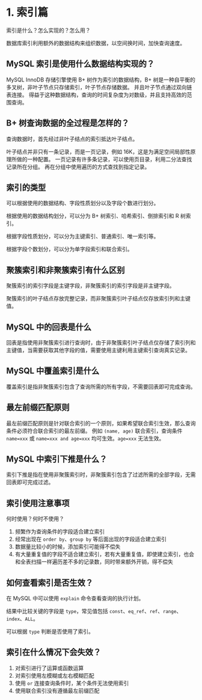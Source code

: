 # 1. 索引篇
索引是什么？怎么实现的？怎么用？

数据库索引利用额外的数据结构来组织数据，以空间换时间，加快查询速度。

## MySQL 索引是使用什么数据结构实现的？
MySQL InnoDB 存储引擎使用 B+ 树作为索引的数据结构，B+ 树是一种自平衡的多叉树，非叶子节点只存储索引，叶子节点存储数据。
并且叶子节点通过双向链表连接。
得益于这种数据结构，查询的时间复杂度为对数级，并且支持高效的范围查询。

## B+ 树查询数据的全过程是怎样的？
查询数据时，首先经过非叶子结点的索引抵达叶子结点。

叶子结点并非只有一条记录，而是一页记录，例如 16K，这是为满足空间局部性原理所做的一种配置。
一页记录有许多条记录，可以使用页目录，利用二分法查找记录所在分组。
再在分组中使用遍历的方式查找到指定记录。

## 索引的类型
可以根据使用的数据结构、字段性质划分以及字段个数进行划分。

根据使用的数据结构划分，可以分为 B+ 树索引、哈希索引、倒排索引和 R 树索引。

根据字段性质划分，可以分为主键索引、普通索引、唯一索引等。

根据字段个数划分，可以分为单字段索引和联合索引。

## 聚簇索引和非聚簇索引有什么区别
聚簇索引的索引字段是主键字段，非聚簇索引的索引字段是非主键字段。

聚簇索引的叶子结点存放完整记录，而非聚簇索引叶子结点仅存放索引列和主键值。

## MySQL 中的回表是什么
回表是指使用非聚簇索引进行查询时，由于非聚簇索引叶子结点仅存储了索引列和主键值，当需要获取其他字段的值，需要使用主键利用主键索引查询真实记录。

## MySQL 中覆盖索引是什么
覆盖索引是指非聚簇索引包含了查询所需的所有字段，不需要回表即可完成查询。

## 最左前缀匹配原则
最左前缀匹配原则是针对联合索引的一个原则，如果希望联合索引生效，那么查询条件必须符合联合索引的最左前缀。
例如 `(name, age)` 联合索引，查询条件 `name=xxx` 或 `name=xxx and age=xxx` 均可生效。`age=xxx` 无法生效。

## MySQL 中索引下推是什么？
索引下推是指在使用非聚簇索引时，非聚簇索引包含了过滤所需的全部字段，无需回表即可完成过滤。

## 索引使用注意事项
何时使用？何时不使用？
1. 频繁作为查询条件的字段适合建立索引
2. 经常出现在 `order by`、`group by` 等后面出现的字段适合建立索引
3. 数据量比较小的时候，添加索引可能得不偿失
4. 有大量重复值的字段不适合建立索引，若有大量重复值，即使建立索引，也会和全表扫描一样遍历差不多的记录数，同时带来额外开销，得不偿失

## 如何查看索引是否生效？
在 MySQL 中可以使用 `explain` 命令查看查询的执行计划。

结果中比较关键的字段是 `type`，常见值包括 `const`、`eq_ref`、`ref`、`range`、`index`、`ALL`。

可以根据 `type` 判断是否使用了索引。

## 索引在什么情况下会失效？
1. 对索引进行了运算或函数运算
2. 对索引使用左模糊或左右模糊匹配
3. 使用 `or` 连接查询条件时，某个条件无法使用索引
4. 使用联合索引没有遵循最左前缀匹配

